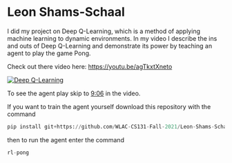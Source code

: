 # Leon Shams-Schaal

I did my project on Deep Q-Learning, which is a method of applying machine learning to dynamic environments. In my video I describe the ins and outs of Deep Q-Learning and demonstrate its power by teaching an agent to play the game Pong.

Check out there video here: <https://youtu.be/agTkxtXneto>

[![Deep Q-Learning](http://img.youtube.com/vi/agTkxtXneto/0.jpg)](http://www.youtube.com/watch?v=agTkxtXneto "Deep Q-Learning")

To see the agent play skip to [9:06](https://youtu.be/agTkxtXneto?t=546) in the video.

If you want to train the agent yourself download this repository with the command

```python
pip install git+https://github.com/WLAC-CS131-Fall-2021/Leon-Shams-Schaal.git
```

then to run the agent enter the command

```python
rl-pong
```
